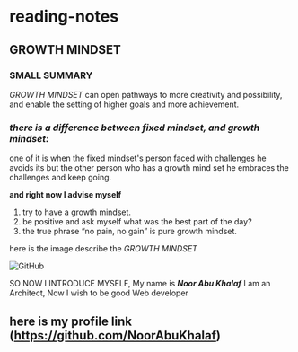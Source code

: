 # reading-notes
## **GROWTH MINDSET**
### SMALL SUMMARY 

*GROWTH MINDSET* 
can open pathways to more creativity and possibility, and enable the setting
of higher goals and more achievement.


### *there is a difference between fixed mindset, and growth mindset:* 
one of it is when the fixed mindset's person faced with challenges he avoids its but the other person 
who has a growth mind set he embraces the challenges and keep going.

**and right now I advise myself**
1. try to have a growth mindset.
2. be positive and ask myself what was the best part of the day?
3. the true phrase “no pain, no gain” is pure growth mindset.

here is the image describe the *GROWTH MINDSET*

![GitHub](https://blog.cengage.com/wp-content/uploads/2020/11/blog-growth-mindset-1511130.png)

SO NOW I INTRODUCE MYSELF, My name is **_Noor Abu Khalaf_** I am an Architect, Now I wish to be good Web developer 
## here is my profile link (https://github.com/NoorAbuKhalaf)

